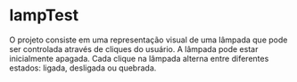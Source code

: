 # lampTest
O  projeto consiste em uma representação visual de uma lâmpada que pode ser controlada através de cliques do usuário. A lâmpada pode estar inicialmente apagada. Cada clique na lâmpada alterna entre diferentes estados: ligada, desligada ou quebrada.
